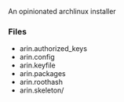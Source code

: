 An opinionated archlinux installer

### Files
- arin.authorized_keys
- arin.config
- arin.keyfile
- arin.packages
- arin.roothash
- arin.skeleton/

